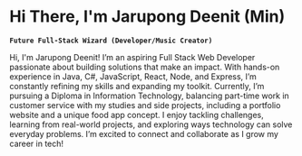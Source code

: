 # Hi There, I'm Jarupong Deenit (Min)

**`Future Full-Stack Wizard (Developer/Music Creator)`** 

Hi, I'm Jarupong Deenit! I’m an aspiring Full Stack Web Developer passionate about building solutions that make an impact. With hands-on experience in Java, C#, JavaScript, React, Node, and Express, I’m constantly refining my skills and expanding my toolkit. Currently, I’m pursuing a Diploma in Information Technology, balancing part-time work in customer service with my studies and side projects, including a portfolio website and a unique food app concept. I enjoy tackling challenges, learning from real-world projects, and exploring ways technology can solve everyday problems. I’m excited to connect and collaborate as I grow my career in tech!

